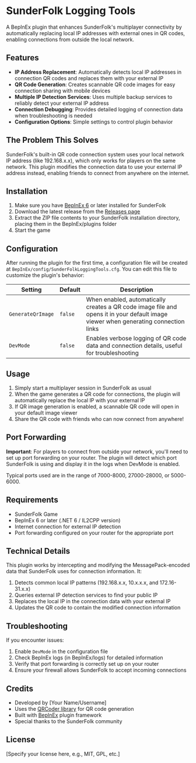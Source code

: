 # SunderFolk Logging Tools

A BepInEx plugin that enhances SunderFolk's multiplayer connectivity by automatically replacing local IP addresses with external ones in QR codes, enabling connections from outside the local network.

## Features

- **IP Address Replacement**: Automatically detects local IP addresses in connection QR codes and replaces them with your external IP
- **QR Code Generation**: Creates scannable QR code images for easy connection sharing with mobile devices
- **Multiple IP Detection Services**: Uses multiple backup services to reliably detect your external IP address
- **Connection Debugging**: Provides detailed logging of connection data when troubleshooting is needed
- **Configuration Options**: Simple settings to control plugin behavior

## The Problem This Solves

SunderFolk's built-in QR code connection system uses your local network IP address (like 192.168.x.x), which only works for players on the same network. This plugin modifies the connection data to use your external IP address instead, enabling friends to connect from anywhere on the internet.

## Installation

1. Make sure you have [BepInEx 6](https://github.com/BepInEx/BepInEx) or later installed for SunderFolk
2. Download the latest release from the [Releases page](https://github.com/yourusername/SunderFolkLoggingTools/releases)
3. Extract the ZIP file contents to your SunderFolk installation directory, placing them in the BepInEx/plugins folder
4. Start the game

## Configuration

After running the plugin for the first time, a configuration file will be created at `BepInEx/config/SunderFolkLoggingTools.cfg`. You can edit this file to customize the plugin's behavior:

| Setting | Default | Description |
|---------|---------|-------------|
| `GenerateQrImage` | `false` | When enabled, automatically creates a QR code image file and opens it in your default image viewer when generating connection links |
| `DevMode` | `false` | Enables verbose logging of QR code data and connection details, useful for troubleshooting |

## Usage

1. Simply start a multiplayer session in SunderFolk as usual
2. When the game generates a QR code for connections, the plugin will automatically replace the local IP with your external IP
3. If QR image generation is enabled, a scannable QR code will open in your default image viewer
4. Share the QR code with friends who can now connect from anywhere!

## Port Forwarding

**Important**: For players to connect from outside your network, you'll need to set up port forwarding on your router. The plugin will detect which port SunderFolk is using and display it in the logs when DevMode is enabled.

Typical ports used are in the range of 7000-8000, 27000-28000, or 5000-6000.

## Requirements

- SunderFolk Game
- BepInEx 6 or later (.NET 6 / IL2CPP version)
- Internet connection for external IP detection
- Port forwarding configured on your router for the appropriate port

## Technical Details

This plugin works by intercepting and modifying the MessagePack-encoded data that SunderFolk uses for connection information. It:

1. Detects common local IP patterns (192.168.x.x, 10.x.x.x, and 172.16-31.x.x)
2. Queries external IP detection services to find your public IP
3. Replaces the local IP in the connection data with your external IP
4. Updates the QR code to contain the modified connection information

## Troubleshooting

If you encounter issues:

1. Enable `DevMode` in the configuration file
2. Check BepInEx logs (in BepInEx/logs) for detailed information
3. Verify that port forwarding is correctly set up on your router
4. Ensure your firewall allows SunderFolk to accept incoming connections

## Credits

- Developed by [Your Name/Username]
- Uses the [QRCoder library](https://github.com/codebude/QRCoder) for QR code generation
- Built with [BepInEx](https://github.com/BepInEx/BepInEx) plugin framework
- Special thanks to the SunderFolk community

## License

[Specify your license here, e.g., MIT, GPL, etc.]
